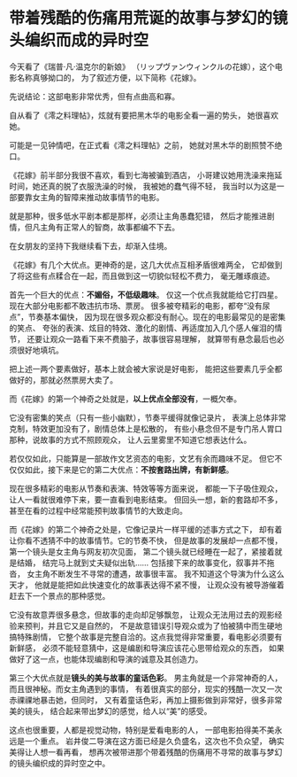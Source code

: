 # 带着残酷的伤痛用荒诞的故事与梦幻的镜头编织而成的异时空

今天看了《瑞普·凡·温克尔的新娘》
（リップヴァンウィンクルの花嫁），这个电影名称真够拗口的，
为了叙述方便，以下简称《花嫁》。

先说结论：这部电影非常优秀，但有点曲高和寡。

自从看了《澪之料理帖》，炫就有要把黑木华的电影全看一遍的势头，
她很喜欢她。

可能是一见钟情吧，在正式看《澪之料理帖》之前，
她就对黑木华的剧照赞不绝口。

《花嫁》前半部分我很不喜欢，看到七海被骗到酒店，
小哥建议她用洗澡来拖延时间，她还真的脱了衣服洗澡的时候，
我被她的蠢气得不轻，
我当时以为这是一部要靠女主角的智障来推动故事情节的电影。

就是那种，很多低水平剧本都是那样，必须让主角愚蠢犯错，
然后才能推进剧情，但凡主角有正常人的智商，故事都编不下去。

在女朋友的坚持下我继续看下去，却渐入佳境。

《花嫁》有几个大优点。更神奇的是，这几大优点互相矛盾很难两全，
它却做到了将这些有点糅合在一起，而且做到这一切貌似轻松不费力，
毫无雕琢痕迹。

首先一个巨大的优点：**不媚俗，不低级趣味**。
仅这一个优点我就能给它打四星。现在大部分电影都不敢违抗市场、票房。
很多被夸精彩的电影，都夸“没有尿点”，节奏基本偏快，
因为现在很多观众都没有耐心。现在的电影最常见的是密集的笑点、
夸张的表演、炫目的特效、激化的剧情、再适度加入几个感人催泪的情节，
还要让观众一路看下来不费脑子，故事很容易理解，
就算带有悬念最后也必须很好地填坑。

把上述一两个要素做好，基本上就会被大家说是好电影，
能把这些要素几乎全都做好的，那就必然票房大卖了。

而《花嫁》的第一个神奇之处就是，**以上优点全部没有**，一概欠奉。

它没有密集的笑点（只有一些小幽默），节奏平缓得就像记录片，
表演上总体非常克制，特效更加没有了，剧情总体上是松散的，
有些小悬念但不是专门吊人胃口那种，说故事的方式不照顾观众，
让人云里雾里不知道它想表达什么。

若仅仅如此，只能算是一部故作文艺资态的电影，文艺有余而趣味不足。
但它不仅仅如此，接下来是它的第二大优点：**不按套路出牌，有新鲜感**。

现在很多精彩的电影从节奏和表演、特效等等方面来说，
都能一下子吸住观众，让人一看就很难停下来，要一直看到电影结束。
但回头一想，新的套路却不多，
甚至在看的过程中经常能预判故事情节的大致走向。

而《花嫁》的第二个神奇之处是，它像记录片一样平缓的述事方式之下，
却有着让你看不透猜不中的故事情节。它的节奏不快，
但是故事的发展却一点都不慢，第一个镜头是女主角与网友初次见面，
第二个镜头就已经睡在一起了，紧接着就是结婚，
结完马上就到丈夫疑似出轨…… 包括接下来的故事变化，叙事并不拖沓，
女主角不断发生不寻常的遭遇，故事很丰富。
我不知道这个导演为什么这么天才，
他就是能把如此快速变化的故事表达得不紧不慢，
让观众没有被导游催着赶去下一个景点的那种感觉。

它没有故意弄很多悬念，但故事的走向却足够飘忽，
让观众无法用过去的观影经验来预判，并且它又是自然的，
不是故意错误引导观众或为了怕被猜中而生硬地搞特殊剧情，
它整个故事是完整自洽的。这点我觉得非常重要，看电影必须要有新鲜感，
必须不能轻意猜中，这是编剧和导演应该花心思带给观众的东西，
如果做好了这一点，也能体现编剧和导演的诚意及其创造力。

第三个大优点就是**镜头的美与故事的童话色彩**。
男主角就是一个非常神奇的人，而且很神秘。而女主角遇到的事情，
有着很真实的部分，现实的残酷一次又一次赤祼祼地暴击她，但同时，
又有着童话色彩，再加上摄影做到非常好，很多非常美的镜头，
结合起来带出梦幻的感觉，给人以“美”的感受。

这点也很重要，人都是视觉动物，特别是爱看电影的人，
一部电影拍得美不美永远是一个重点。
岩井俊二导演在这方面已经是久负盛名，这次也不负众望，
确实美得让人想一看再看，
想再次被带进那个带着残酷的伤痛用不寻常的故事与梦幻的镜头编织成的异时空之中。
